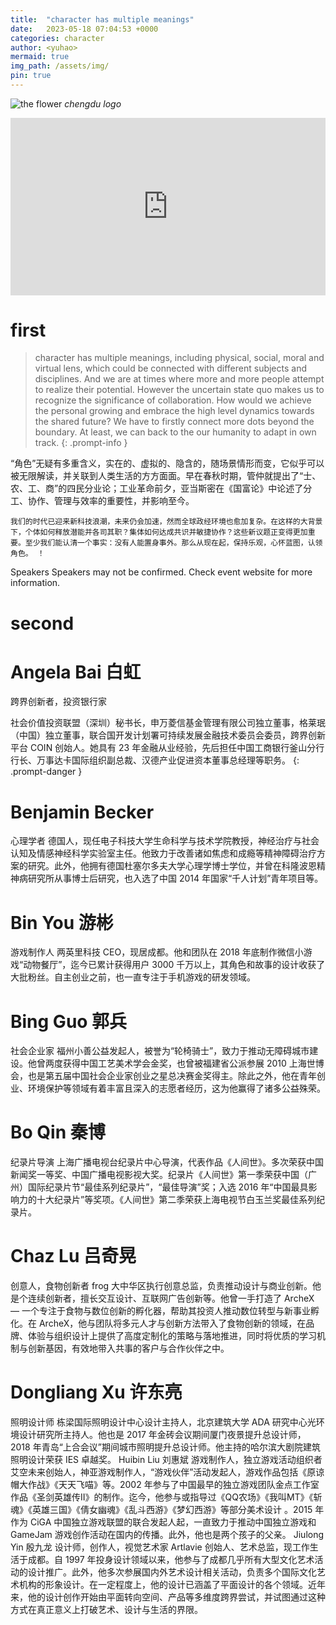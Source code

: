 ```yaml
---
title:  "character has multiple meanings"
date:   2023-05-18 07:04:53 +0000
categories: character
author: <yuhao>
mermaid: true
img_path: /assets/img/
pin: true
---
```

![the flower](TEDX.png)
_chengdu logo_

<div style="max-width:854px"><div style="position:relative;height:0;padding-bottom:56.25%"><iframe src="https://embed.ted.com/talks/lang/en/martin_lockley_the_dinosaur_detectives_of_real_life_jurassic_parks" width="854" height="480" style="position:absolute;left:0;top:0;width:100%;height:100%" frameborder="0" scrolling="no" allowfullscreen></iframe></div></div>

# first
>character has multiple meanings, including physical, social, moral and virtual lens, which could be connected with different subjects and disciplines. And we are at times where more and more people attempt to realize their potential. However the uncertain state quo makes us to recognize the significance of collaboration. How would we achieve the personal growing and embrace the high level dynamics towards the shared future? We have to firstly connect more dots beyond the boundary. At least, we can back to the our humanity to adapt in own track.
{: .prompt-info }

“角色”无疑有多重含义，实在的、虚拟的、隐含的，随场景情形而变，它似乎可以被无限解读，并关联到人类生活的方方面面。早在春秋时期，管仲就提出了“士、农、工、商”的四民分业论；工业革命前夕，亚当斯密在《国富论》中论述了分工、协作、管理与效率的重要性，并影响至今。

`我们的时代已迎来新科技浪潮，未来仍会加速，然而全球政经环境也愈加复杂。在这样的大背景下，个体如何释放潜能并各司其职？集体如何达成共识并敏捷协作？这些新议题正变得更加重要。至少我们能认清一个事实：没有人能置身事外。那么从现在起，保持乐观，心怀蓝图，认领角色。
！`

Speakers
Speakers may not be confirmed. Check event website for more information.

# second

# Angela Bai 白虹
跨界创新者，投资银行家
>
社会价值投资联盟（深圳）秘书长，申万菱信基金管理有限公司独立董事，格莱珉（中国）独立董事，联合国开发计划署可持续发展金融技术委员会委员，跨界创新平台 COIN 创始人。她具有 23 年金融从业经验，先后担任中国工商银行釜山分行行长、万事达卡国际组织副总裁、汉德产业促进资本董事总经理等职务。
{: .prompt-danger }

# Benjamin Becker
心理学者
德国人，现任电子科技大学生命科学与技术学院教授，神经治疗与社会认知及情感神经科学实验室主任。他致力于改善诸如焦虑和成瘾等精神障碍治疗方案的研究。此外，他拥有德国杜塞尔多夫大学心理学博士学位，并曾在科隆波恩精神病研究所从事博士后研究，也入选了中国 2014 年国家“千人计划”青年项目等。

# Bin You 游彬
游戏制作人
两英里科技 CEO，现居成都。他和团队在 2018 年底制作微信小游戏“动物餐厅”，迄今已累计获得用户 3000 千万以上，其角色和故事的设计收获了大批粉丝。自主创业之前，也一直专注于手机游戏的研发领域。

# Bing Guo 郭兵
社会企业家
福州小善公益发起人，被誉为“轮椅骑士”，致力于推动无障碍城市建设。他曾两度获得中国工艺美术学会金奖，也曾被福建省公派参展 2010 上海世博会，也是第五届中国社会企业家创业之星总决赛金奖得主。除此之外，他在青年创业、环境保护等领域有着丰富且深入的志愿者经历，这为他赢得了诸多公益殊荣。

# Bo Qin 秦博
纪录片导演
上海广播电视台纪录片中心导演，代表作品《人间世》。多次荣获中国新闻奖一等奖、中国广播电视影视大奖。纪录片《人间世》第一季荣获中国（广州）国际纪录片节“最佳系列纪录片”，“最佳导演”奖；入选 2016 年“中国最具影响力的十大纪录片”等奖项。《人间世》第二季荣获上海电视节白玉兰奖最佳系列纪录片。

# Chaz Lu 吕奇晃
创意人，食物创新者
frog 大中华区执行创意总监，负责推动设计与商业创新。他是个连续创新者，擅长交互设计、互联网广告创新等。他曾一手打造了 ArcheX — 一个专注于食物与数位创新的孵化器，帮助其投资人推动数位转型与新事业孵化。在 ArcheX，他与团队将多元人才与创新方法带入了食物创新的领域，在品牌、体验与组织设计上提供了高度定制化的策略与落地推进，同时将优质的学习机制与创新基因，有效地带入共事的客户与合作伙伴之中。

# Dongliang Xu 许东亮
照明设计师
栋梁国际照明设计中心设计主持人，北京建筑大学 ADA 研究中心光环境设计研究所主持人。他也是 2017 年金砖会议期间厦门夜景提升总设计师，2018 年青岛“上合会议”期间城市照明提升总设计师。他主持的哈尔滨大剧院建筑照明设计荣获 IES 卓越奖。
Huibin Liu 刘惠斌
游戏制作人，独立游戏活动组织者
艾空未来创始人，神亚游戏制作人，“游戏伙伴”活动发起人，游戏作品包括《原谅帽大作战》《天天飞喵》等。2002 年参与了中国最早的独立游戏团队金点工作室作品《圣剑英雄传II》的制作。迄今，他参与或指导过《QQ农场》《我叫MT》《斩魂》《英雄三国》《倩女幽魂》《乱斗西游》《梦幻西游》等部分美术设计 。2015 年作为 CiGA 中国独立游戏联盟的联合发起人起，一直致力于推动中国独立游戏和 GameJam 游戏创作活动在国内的传播。此外，他也是两个孩子的父亲。
Jiulong Yin 殷九龙
设计师，创作人，视觉艺术家
Artlavie 创始人、艺术总监，现工作生活于成都。自 1997 年投身设计领域以来，他参与了成都几乎所有大型文化艺术活动的设计推广。此外，他多次参展国内外艺术设计相关活动，负责多个国际文化艺术机构的形象设计。在一定程度上，他的设计已涵盖了平面设计的各个领域。近年来，他的设计创作开始由平面转向空间、产品等多维度跨界尝试，并试图通过这种方式在真正意义上打破艺术、设计与生活的界限。